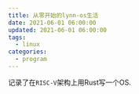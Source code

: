 ```yaml
---
title: 从零开始的lynn-os生活
date: 2021-06-01 06:00:00
updated: 2021-06-01 06:00:00
tags:
  - linux
categories: 
  - program
---
```


记录了在`RISC-V`架构上用Rust写一个OS.

<!-- more -->


